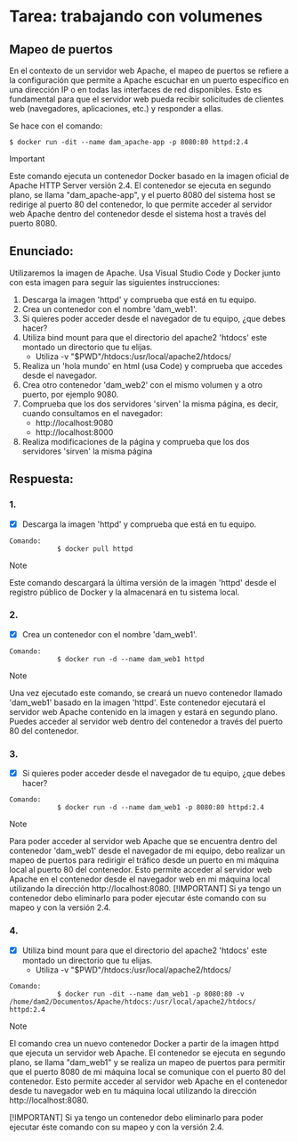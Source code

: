 # Tarea: trabajando con volumenes

## Mapeo de puertos

En el contexto de un servidor web Apache, el mapeo de puertos se refiere a la
configuración que permite a Apache escuchar en un puerto específico en una dirección IP o en todas las interfaces de red disponibles. 
Esto es fundamental para que el servidor web pueda recibir solicitudes de clientes web 
(navegadores, aplicaciones, etc.) y responder a ellas.

Se hace con el comando:
```
$ docker run -dit --name dam_apache-app -p 8080:80 httpd:2.4
```
> [!IMPORTANT]
> Este comando ejecuta un contenedor Docker basado en la imagen oficial de Apache HTTP Server versión 2.4. El contenedor se ejecuta en segundo plano, se llama "dam_apache-app", y el puerto 8080 del sistema host se redirige al puerto 80 del contenedor, lo que permite acceder al servidor web Apache dentro del contenedor desde el sistema host a través del puerto 8080.

## Enunciado:
Utilizaremos la imagen de Apache. Usa Visual Studio Code y Docker junto con esta imagen para seguir las siguientes instrucciones:

1. Descarga la imagen 'httpd' y comprueba que está en tu equipo.
2. Crea un contenedor con el nombre 'dam_web1'.
3. Si quieres poder acceder desde el navegador de tu equipo, ¿que debes hacer?
4. Utiliza bind mount para que el directorio del apache2 'htdocs' este montado un directorio que tu elijas.
    - Utiliza -v "$PWD"/htdocs:/usr/local/apache2/htdocs/
5. Realiza un 'hola mundo' en html (usa Code) y comprueba que accedes desde el navegador.
6. Crea otro contenedor 'dam_web2' con el mismo volumen y a otro puerto, por ejemplo 9080.
7. Comprueba que los dos servidores 'sirven' la misma página, es decir, cuando consultamos en el navegador:
    - http://localhost:9080 
    - http://localhost:8000
8. Realiza modificaciones de la página y comprueba que los dos servidores 'sirven' la misma página

## Respuesta:
### 1.
- [x] Descarga la imagen 'httpd' y comprueba que está en tu equipo.
```
Comando:
            $ docker pull httpd
```
> [!NOTE]
> Este comando descargará la última versión de la imagen 'httpd' desde el registro público de Docker y la almacenará en tu sistema local.

### 2.
- [x] Crea un contenedor con el nombre 'dam_web1'.
```
Comando:
            $ docker run -d --name dam_web1 httpd
```
> [!NOTE]
>Una vez ejecutado este comando, se creará un nuevo contenedor llamado 'dam_web1' basado en la imagen 'httpd'. Este contenedor ejecutará el servidor web Apache contenido en la imagen y estará en segundo plano. Puedes acceder al servidor web dentro del contenedor a través del puerto 80 del contenedor.

### 3.
- [x] Si quieres poder acceder desde el navegador de tu equipo, ¿que debes hacer?
```
Comando:
            $ docker run -d --name dam_web1 -p 8080:80 httpd:2.4
```
> [!NOTE]
>Para poder acceder al servidor web Apache que se encuentra dentro del contenedor 'dam_web1' desde el navegador de mi equipo, debo realizar un mapeo de puertos para redirigir el tráfico desde un puerto en mi máquina local al puerto 80 del contenedor. Esto permite acceder al servidor web Apache en el contenedor desde el navegador web en mi máquina local utilizando la dirección http://localhost:8080. 
> [!IMPORTANT] Si ya tengo un contenedor debo eliminarlo para poder ejecutar éste comando con su mapeo y con la versión 2.4. 

### 4.
- [x] Utiliza bind mount para que el directorio del apache2 'htdocs' este montado un directorio que tu elijas.
    - Utiliza -v "$PWD"/htdocs:/usr/local/apache2/htdocs/
```
Comando:
            $ docker run -dit --name dam_web1 -p 8080:80 -v /home/dam2/Documentos/Apache/htdocs:/usr/local/apache2/htdocs/ httpd:2.4
```
> [!NOTE]
> El comando crea un nuevo contenedor Docker a partir de la imagen httpd que ejecuta un servidor web Apache. El contenedor se ejecuta en segundo plano, se llama "dam_web1" y se realiza un mapeo de puertos para permitir que el puerto 8080 de mi máquina local se comunique con el puerto 80 del contenedor. Esto permite acceder al servidor web Apache en el contenedor desde tu navegador web en tu máquina local utilizando la dirección http://localhost:8080.
> 
> [!IMPORTANT] Si ya tengo un contenedor debo eliminarlo para poder ejecutar éste comando con su mapeo y con la versión 2.4. 